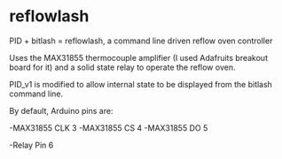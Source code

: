 reflowlash
==========

PID + bitlash = reflowlash, a command line driven reflow oven controller

Uses the MAX31855 thermocouple amplifier (I used Adafruits breakout board for it) and a solid state
relay to operate the reflow oven.

PID_v1 is modified to allow internal state to be displayed from the bitlash command line.

By default, Arduino pins are:

  -MAX31855 CLK  3
  -MAX31855  CS  4
  -MAX31855  DO  5

  -Relay Pin     6


